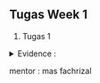 ## Tugas Week 1

1. Tugas 1
<details><summary>Evidence :</summary>
  
![image](https://github.com/rasyadsr/Training-Junior-Programmer/assets/67408325/009bf50b-b451-4ec5-9cbc-3c0fa115199a)
  
</details>

mentor : mas fachrizal

